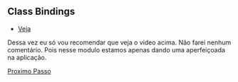 ## Class Bindings

- [Veja](https://www.vuemastery.com/courses/intro-to-vue-js/class-&-style-binding)

Dessa vez eu só vou recomendar que veja o video acima. Não farei nenhum comentário. Pois nesse modulo estamos apenas dando uma aperfeiçoada na aplicação.

[Proximo Passo](https://github.com/LucasFDutra/Meu-Material-Basico-De-Web/tree/master/VueJS/007%20-%20Computando%20Propriedades)
